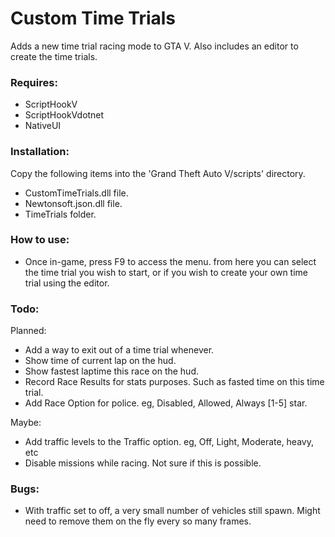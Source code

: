 # Custom Time Trials
Adds a new time trial racing mode to GTA V. Also includes an editor to create the time trials.

### Requires:

* ScriptHookV
* ScriptHookVdotnet
* NativeUI


### Installation:

Copy the following items into the 'Grand Theft Auto V/scripts' directory.
* CustomTimeTrials.dll file.
* Newtonsoft.json.dll file.
* TimeTrials folder.


### How to use:

* Once in-game, press F9 to access the menu. from here you can select the time trial you wish to start, or if you wish to create your own time trial using the editor.


### Todo:

Planned:
* Add a way to exit out of a time trial whenever.
* Show time of current lap on the hud.
* Show fastest laptime this race on the hud.
* Record Race Results for stats purposes. Such as fasted time on this time trial.
* Add Race Option for police. eg, Disabled, Allowed, Always [1-5] star.

Maybe:
* Add traffic levels to the Traffic option. eg, Off, Light, Moderate, heavy, etc
* Disable missions while racing. Not sure if this is possible.


### Bugs:

* With traffic set to off, a very small number of vehicles still spawn. Might need to remove them on the fly every so many frames.

